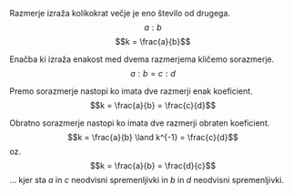 
Razmerje izraža kolikokrat večje je eno število od drugega.
$$a : b$$
$$k = \frac{a}{b}$$

Enačba ki izraža enakost med dvema razmerjema kličemo sorazmerje.
$$a : b = c : d$$

Premo sorazmerje nastopi ko imata dve razmerji enak koeficient.
$$k = \frac{a}{b} = \frac{c}{d}$$

Obratno sorazmerje nastopi ko imata dve razmerji obraten koeficient.
$$k = \frac{a}{b} \land k^{-1} = \frac{c}{d}$$
oz. $$k = \frac{a}{b} = \frac{d}{c}$$
... kjer sta $a$ in $c$ neodvisni spremenljivki in $b$ in $d$ neodvisni spremenljivki.